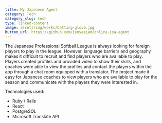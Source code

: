 ```yaml
---
title: My Japanese Agent
category: Tech
category_slug: tech
type: linked-content
image: assets/img/works/batting-glove.jpg
button_url: https://github.com/jenyeeiam/online-jsa-agent
---
```


The Japanese Professional Softball League is always looking for foreign players to play in the league. However, language barriers and geography makes it difficult to recruit and find players who are available to play. Players created profiles and provided video to show their skills, and coaches were able to view the profiles and contact the players within the app through a chat room equipped with a translator. The project made it easy for Japanese coaches to view players who are available to play for the season and communicate with the players they were interested in.

Technologies used:
* Ruby / Rails
* React
* PostgreSQL
* Microsoft Translate API
